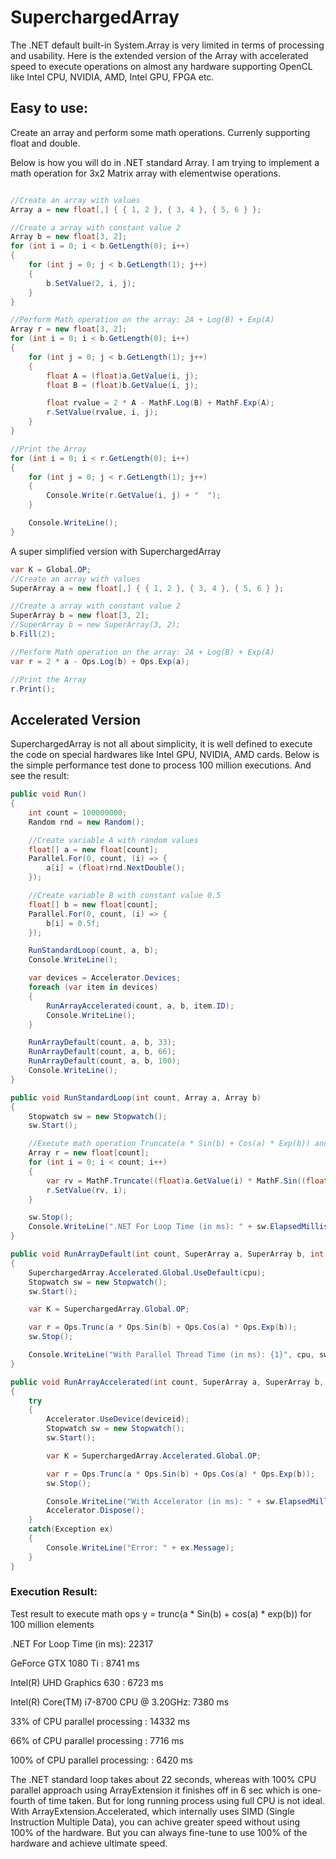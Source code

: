 # SuperchargedArray

The .NET default built-in System.Array is very limited in terms of processing and usability. Here is the extended version of the Array with accelerated speed to execute operations on almost any hardware supporting OpenCL like Intel CPU, NVIDIA, AMD, Intel GPU, FPGA etc.

## Easy to use:
Create an array and perform some math operations. Currenly supporting float and double. 

Below is how you will do in .NET standard Array. I am trying to implement a math operation for 3x2 Matrix array with elementwise operations. 

```csharp

//Create an array with values
Array a = new float[,] { { 1, 2 }, { 3, 4 }, { 5, 6 } };

//Create a array with constant value 2
Array b = new float[3, 2];
for (int i = 0; i < b.GetLength(0); i++)
{
    for (int j = 0; j < b.GetLength(1); j++)
    {
        b.SetValue(2, i, j);
    }
}

//Perform Math operation on the array: 2A + Log(B) + Exp(A)
Array r = new float[3, 2];
for (int i = 0; i < b.GetLength(0); i++)
{
    for (int j = 0; j < b.GetLength(1); j++)
    {
        float A = (float)a.GetValue(i, j);
        float B = (float)b.GetValue(i, j);

        float rvalue = 2 * A - MathF.Log(B) + MathF.Exp(A);
        r.SetValue(rvalue, i, j);
    }
}

//Print the Array
for (int i = 0; i < r.GetLength(0); i++)
{
    for (int j = 0; j < r.GetLength(1); j++)
    {
        Console.Write(r.GetValue(i, j) + "  ");
    }

    Console.WriteLine();
}
```

A super simplified version with SuperchargedArray
```csharp
var K = Global.OP;
//Create an array with values
SuperArray a = new float[,] { { 1, 2 }, { 3, 4 }, { 5, 6 } };

//Create a array with constant value 2
SuperArray b = new float[3, 2];
//SuperArray b = new SuperArray(3, 2);
b.Fill(2);

//Perform Math operation on the array: 2A + Log(B) + Exp(A)
var r = 2 * a - Ops.Log(b) + Ops.Exp(a);

//Print the Array
r.Print();
```


## Accelerated Version
SuperchargedArray is not all about simplicity, it is well defined to execute the code on special hardwares like Intel GPU, NVIDIA, AMD cards. Below is the simple performance test done to process 100 million executions. And see the result:

```csharp
public void Run()
{
    int count = 100000000;
    Random rnd = new Random();

    //Create variable A with random values
    float[] a = new float[count];
    Parallel.For(0, count, (i) => {
        a[i] = (float)rnd.NextDouble();
    });

    //Create variable B with constant value 0.5
    float[] b = new float[count];
    Parallel.For(0, count, (i) => {
        b[i] = 0.5f;
    });

    RunStandardLoop(count, a, b);
    Console.WriteLine();

    var devices = Accelerator.Devices;
    foreach (var item in devices)
    {
        RunArrayAccelerated(count, a, b, item.ID);
        Console.WriteLine();
    }

    RunArrayDefault(count, a, b, 33);
    RunArrayDefault(count, a, b, 66);
    RunArrayDefault(count, a, b, 100);
    Console.WriteLine();
}

public void RunStandardLoop(int count, Array a, Array b)
{
    Stopwatch sw = new Stopwatch();
    sw.Start();

    //Execute math operation Truncate(a * Sin(b) + Cos(a) * Exp(b)) and store the result to R
    Array r = new float[count];
    for (int i = 0; i < count; i++)
    {
        var rv = MathF.Truncate((float)a.GetValue(i) * MathF.Sin((float)b.GetValue(i)) + MathF.Cos((float)a.GetValue(i)) * MathF.Exp((float)b.GetValue(i)));
        r.SetValue(rv, i);
    }

    sw.Stop();
    Console.WriteLine(".NET For Loop Time (in ms): " + sw.ElapsedMilliseconds);
}

public void RunArrayDefault(int count, SuperArray a, SuperArray b, int cpu)
{
    SuperchargedArray.Accelerated.Global.UseDefault(cpu);
    Stopwatch sw = new Stopwatch();
    sw.Start();

    var K = SuperchargedArray.Global.OP;

    var r = Ops.Trunc(a * Ops.Sin(b) + Ops.Cos(a) * Ops.Exp(b));
    sw.Stop();

    Console.WriteLine("With Parallel Thread Time (in ms): {1}", cpu, sw.ElapsedMilliseconds);
}

public void RunArrayAccelerated(int count, SuperArray a, SuperArray b, int deviceid)
{
    try
    {
        Accelerator.UseDevice(deviceid);
        Stopwatch sw = new Stopwatch();
        sw.Start();

        var K = SuperchargedArray.Accelerated.Global.OP;

        var r = Ops.Trunc(a * Ops.Sin(b) + Ops.Cos(a) * Ops.Exp(b));
        sw.Stop();

        Console.WriteLine("With Accelerator (in ms): " + sw.ElapsedMilliseconds);
        Accelerator.Dispose();
    }
    catch(Exception ex)
    {
        Console.WriteLine("Error: " + ex.Message);
    }
}
```

### Execution Result:

Test result to execute math ops y = trunc(a * Sin(b) + cos(a) * exp(b)) for 100 million elements

.NET For Loop Time (in ms): 22317

GeForce GTX 1080 Ti                    : 8741 ms

Intel(R) UHD Graphics 630              : 6723 ms

Intel(R) Core(TM) i7-8700 CPU @ 3.20GHz: 7380 ms

33% of CPU parallel processing                  : 14332 ms

66% of CPU parallel processing                  : 7716 ms

100% of CPU parallel processing:				: 6420 ms

The .NET standard loop takes about 22 seconds, whereas with 100% CPU parallel approach using ArrayExtension it finishes off in 6 sec which is one-fourth of time taken. But for long running process using full CPU is not ideal. With ArrayExtension.Accelerated, which internally uses SIMD (Single Instruction Multiple Data), you can achive greater speed without using 100% of the hardware. But you can always fine-tune to use 100% of the hardware and achieve ultimate speed.

